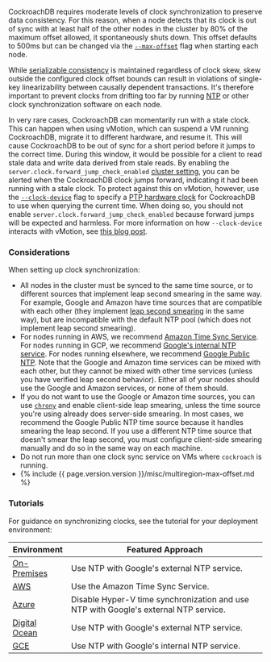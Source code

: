 CockroachDB requires moderate levels of clock synchronization to preserve data consistency. For this reason, when a node detects that its clock is out of sync with at least half of the other nodes in the cluster by 80% of the maximum offset allowed, it spontaneously shuts down. This offset defaults to 500ms but can be changed via the [`--max-offset`](cockroach-start.html#flags-max-offset) flag when starting each node.

While [serializable consistency](https://en.wikipedia.org/wiki/Serializability) is maintained regardless of clock skew, skew outside the configured clock offset bounds can result in violations of single-key linearizability between causally dependent transactions. It's therefore important to prevent clocks from drifting too far by running [NTP](http://www.ntp.org/) or other clock synchronization software on each node.

In very rare cases, CockroachDB can momentarily run with a stale clock. This can happen when using vMotion, which can suspend a VM running CockroachDB, migrate it to different hardware, and resume it. This will cause CockroachDB to be out of sync for a short period before it jumps to the correct time. During this window, it would be possible for a client to read stale data and write data derived from stale reads. By enabling the `server.clock.forward_jump_check_enabled` [cluster setting](cluster-settings.html), you can be alerted when the CockroachDB clock jumps forward, indicating it had been running with a stale clock. To protect against this on vMotion, however, use the [`--clock-device`](cockroach-start.html#general) flag to specify a [PTP hardware clock](https://www.kernel.org/doc/html/latest/driver-api/ptp.html) for CockroachDB to use when querying the current time. When doing so, you should not enable `server.clock.forward_jump_check_enabled` because forward jumps will be expected and harmless. For more information on how `--clock-device` interacts with vMotion, see [this blog post](https://core.vmware.com/blog/cockroachdb-vmotion-support-vsphere-7-using-precise-timekeeping).

### Considerations

When setting up clock synchronization:

- All nodes in the cluster must be synced to the same time source, or to different sources that implement leap second smearing in the same way. For example, Google and Amazon have time sources that are compatible with each other (they implement [leap second smearing](https://developers.google.com/time/smear) in the same way), but are incompatible with the default NTP pool (which does not implement leap second smearing).
- For nodes running in AWS, we recommend [Amazon Time Sync Service](https://docs.aws.amazon.com/AWSEC2/latest/UserGuide/set-time.html#configure-amazon-time-service). For nodes running in GCP, we recommend [Google's internal NTP service](https://cloud.google.com/compute/docs/instances/managing-instances#configure_ntp_for_your_instances). For nodes running elsewhere, we recommend [Google Public NTP](https://developers.google.com/time/). Note that the Google and Amazon time services can be mixed with each other, but they cannot be mixed with other time services (unless you have verified leap second behavior). Either all of your nodes should use the Google and Amazon services, or none of them should.
- If you do not want to use the Google or Amazon time sources, you can use [`chrony`](https://chrony.tuxfamily.org/index.html) and enable client-side leap smearing, unless the time source you're using already does server-side smearing. In most cases, we recommend the Google Public NTP time source because it handles smearing the leap second. If you use a different NTP time source that doesn't smear the leap second, you must configure client-side smearing manually and do so in the same way on each machine.
- Do not run more than one clock sync service on VMs where `cockroach` is running.
- {% include {{ page.version.version }}/misc/multiregion-max-offset.md %}

### Tutorials

For guidance on synchronizing clocks, see the tutorial for your deployment environment:

Environment | Featured Approach
------------|---------------------
[On-Premises](deploy-cockroachdb-on-premises.html#step-1-synchronize-clocks) | Use NTP with Google's external NTP service.
[AWS](deploy-cockroachdb-on-aws.html#step-3-synchronize-clocks) | Use the Amazon Time Sync Service.
[Azure](deploy-cockroachdb-on-microsoft-azure.html#step-3-synchronize-clocks) | Disable Hyper-V time synchronization and use NTP with Google's external NTP service.
[Digital Ocean](deploy-cockroachdb-on-digital-ocean.html#step-2-synchronize-clocks) | Use NTP with Google's external NTP service.
[GCE](deploy-cockroachdb-on-google-cloud-platform.html#step-3-synchronize-clocks) | Use NTP with Google's internal NTP service.
